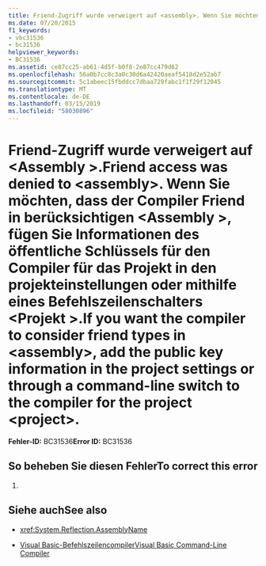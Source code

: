 ```yaml
---
title: Friend-Zugriff wurde verweigert auf <assembly>. Wenn Sie möchten, dass der Compiler Friend in berücksichtigen <assembly>, fügen Sie Informationen des öffentliche Schlüssels für den Compiler für das Projekt in den projekteinstellungen oder mithilfe eines Befehlszeilenschalters <project>.
ms.date: 07/20/2015
f1_keywords:
- vbc31536
- bc31536
helpviewer_keywords:
- BC31536
ms.assetid: ce87cc25-ab61-4d5f-b0f8-2e87cc479d62
ms.openlocfilehash: 56a0b7cc8c3a0c30d6a42420aeaf5418d2e52ab7
ms.sourcegitcommit: 5c1abeec15fbddcc7dbaa729fabc1f1f29f12045
ms.translationtype: MT
ms.contentlocale: de-DE
ms.lasthandoff: 03/15/2019
ms.locfileid: "58030896"
---
```

# <a name="friend-access-was-denied-to-assembly-if-you-want-the-compiler-to-consider-friend-types-in-assembly-add-the-public-key-information-in-the-project-settings-or-through-a-command-line-switch-to-the-compiler-for-the-project-project"></a><span data-ttu-id="4d65a-103">Friend-Zugriff wurde verweigert auf \<Assembly >.</span><span class="sxs-lookup"><span data-stu-id="4d65a-103">Friend access was denied to \<assembly>.</span></span> <span data-ttu-id="4d65a-104">Wenn Sie möchten, dass der Compiler Friend in berücksichtigen \<Assembly >, fügen Sie Informationen des öffentliche Schlüssels für den Compiler für das Projekt in den projekteinstellungen oder mithilfe eines Befehlszeilenschalters \<Projekt >.</span><span class="sxs-lookup"><span data-stu-id="4d65a-104">If you want the compiler to consider friend types in \<assembly>, add the public key information in the project settings or through a command-line switch to the compiler for the project \<project>.</span></span>
<span data-ttu-id="4d65a-105">**Fehler-ID:** BC31536</span><span class="sxs-lookup"><span data-stu-id="4d65a-105">**Error ID:** BC31536</span></span>  
  
## <a name="to-correct-this-error"></a><span data-ttu-id="4d65a-106">So beheben Sie diesen Fehler</span><span class="sxs-lookup"><span data-stu-id="4d65a-106">To correct this error</span></span>  
  
1.  
  
## <a name="see-also"></a><span data-ttu-id="4d65a-107">Siehe auch</span><span class="sxs-lookup"><span data-stu-id="4d65a-107">See also</span></span>

- <xref:System.Reflection.AssemblyName>

- [<span data-ttu-id="4d65a-108">Visual Basic-Befehlszeilencompiler</span><span class="sxs-lookup"><span data-stu-id="4d65a-108">Visual Basic Command-Line Compiler</span></span>](../../visual-basic/reference/command-line-compiler/index.md)
